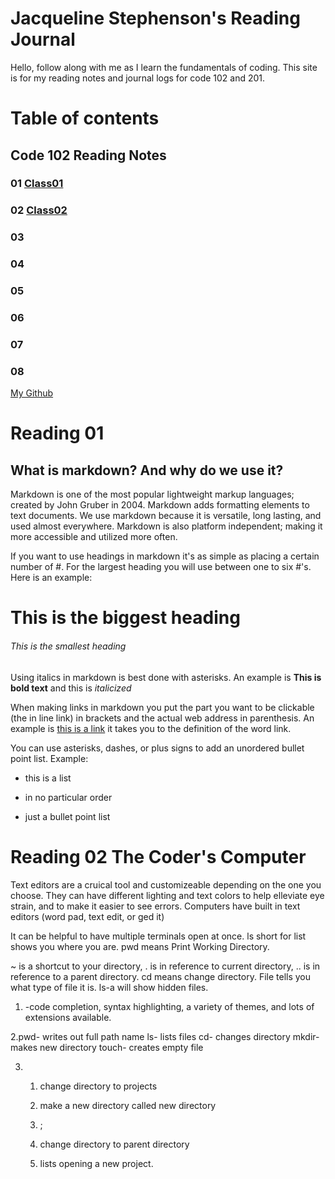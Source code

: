 # Jacqueline Stephenson's Reading Journal

Hello, follow along with me as I learn the fundamentals of coding. This site is for my reading notes and journal logs for code 102 and 201.

# Table of contents

## Code 102 Reading Notes

### 01 [Class01](C:\Users\14058\codefellows\reading-notes\Class01)

### 02 [Class02](C:\Users\14058\codefellows\reading-notes\Class02)

### 03

### 04

### 05

### 06

### 07

### 08

[My Github](https://github.com/Jackiestephenson)

# Reading 01

## What is markdown? And why do we use it?

Markdown is one of the most popular lightweight markup languages; created by John Gruber in 2004. Markdown adds formatting elements to text documents. We use markdown because it is versatile, long lasting, and used almost everywhere. Markdown is also platform independent; making it more accessible and utilized more often.

If you want to use headings in markdown it's as simple as placing a certain number of #. For the largest heading you will use between one to six #'s. Here is an example:

# This is the biggest heading

###### This is the smallest heading

Using italics in markdown is best done with asterisks. An example is **This is bold text** and this is *italicized*

When making links in markdown you put the part you want to be clickable (the in line link) in brackets and the actual web address in parenthesis. An example is [this is a link](https://www.merriam-webster.com/dictionary/link)   it takes you to the definition of the word link.

You can use asterisks, dashes, or plus signs to add an unordered bullet point list. Example:

* this is a list

* in no particular order

* just a bullet point list

# Reading 02 The Coder's Computer

Text editors are a cruical tool and customizeable depending on the one you choose. They can have different lighting and text colors to help elleviate eye strain, and to make it easier to see errors. Computers have built in text editors (word pad, text edit, or ged it)

It can be helpful to have multiple terminals open at once. ls short for list shows you where you are. pwd means Print Working Directory.

~ is a shortcut to your directory, . is in reference to current directory, .. is in reference to a parent directory. cd means change directory. File tells you what type of file it is. ls-a will show hidden files.

1. -code completion, syntax highlighting, a variety of themes, and lots of extensions available.

2.pwd- writes out full path name
  ls- lists files
  cd- changes directory
  mkdir- makes new directory
  touch- creates empty file

3. 1. change directory to projects
   2. make a new directory called new directory
  
   3. ;
   4. change directory to parent directory
   5. lists opening a new project.
